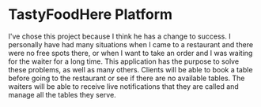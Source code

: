 # TastyFoodHere Platform

I've chose this project because I think he has a change to success. I personally have had many situations when I came to a restaurant and there were no free spots there, or when I want to take an order and I was waiting for the waiter for a long time. This application has the purpose to solve these problems, as well as many others. Clients will be able to book a table before going to the restaurant or see if there are no available tables. The waiters will be able to receive live notifications that they are called and manage all the tables they serve.
